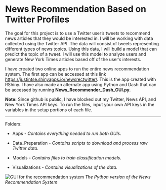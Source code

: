 # News Recommendation Based on Twitter Profiles
The goal for this project is to use a Twitter user’s tweets to recommend news articles that they would be interested in. I will be working with data collected using the Twitter API. The data will consist of tweets representing different types of news topics. Using this data, I will build a model that can predict the topic of a tweet. I will use this model to analyze users and generate New York Times articles based off of the user’s interests.  

I have created two online apps to run the entire news recommendation system. The first app can be accessed at this link
https://justintse.shinyapps.io/newsrectwitter/. This is the app created with RShiny. I have also made an alternate app using Python and Dash that can be accessed by running **News_Recommender_Dash_GUI.py**. 

**Note:** Since github is public, I have blocked out my Twitter, News API, and New York Times API keys. To run the files, input your own API keys in the variables in the setup portions of each file. 

___

Folders: 
* Apps - *Contains everything needed to run both GUIs.*

* Data_Preparation - *Contains scripts to download and process raw Twitter data.*

* Models - *Contains files to train classification models.*

* Visualizations - *Contains visualizations of the data.*



![GUI for the recommendation system](https://i.imgur.com/YHoRPLO.png)
*The Python version of the News Recommendation System*
